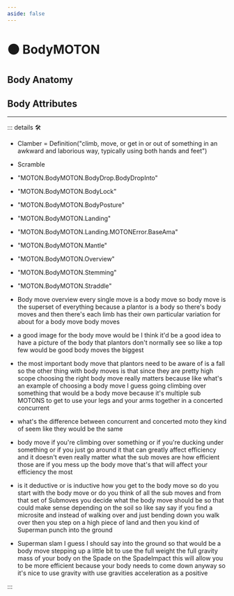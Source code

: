 ```yaml
---
aside: false
---
```

# 🟠 <motor>BodyMOTON</motor>

## Body Anatomy

## Body Attributes

---

<!-- =================================================== -->
<!-- =================================================== -->
<!-- =================================================== -->
<!-- =================================================== -->
<!-- =================================================== -->
::: details 🛠

- Clamber = Definition("climb, move, or get in or out of something in an awkward and laborious way, typically using both hands and feet")
- Scramble

- "MOTON.BodyMOTON.BodyDrop.BodyDropInto"
- "MOTON.BodyMOTON.BodyLock"
- "MOTON.BodyMOTON.BodyPosture"
- "MOTON.BodyMOTON.Landing"
- "MOTON.BodyMOTON.Landing.MOTONError.BaseAma"
- "MOTON.BodyMOTON.Mantle"
- "MOTON.BodyMOTON.Overview"
- "MOTON.BodyMOTON.Stemming"
- "MOTON.BodyMOTON.Straddle"
- Body move overview every single move is a body move so body move is the superset of everything because a plantor is a body so there's body moves and then there's each limb has their own particular variation for about for a body move body moves

- a good image for the body move would be I think it'd be a good idea to have a picture of the body that plantors don't normally see so like a top few would be good body moves the biggest

- the most important body move that plantors need to be aware of is a fall so the other thing with body moves is that since they are pretty high scope choosing the right body move really matters because like what's an example of choosing a body move I guess going climbing over something that would be a body move because it's multiple sub MOTONS to get to use your legs and your arms together in a concerted concurrent

- what's the difference between concurrent and concerted moto they kind of seem like they would be the same

- body move if you're climbing over something or if you're ducking under something or if you just go around it that can greatly affect efficiency and it doesn't even really matter what the sub moves are how efficient those are if you mess up the body move that's that will affect your efficiency the most

- is it deductive or is inductive how you get to the body move so do you start with the body move or do you think of all the sub moves and from that set of Submoves you decide what the body move should be so that could make sense depending on the soil so like say say if you find a microsite and instead of walking over and just bending down you walk over then you step on a high piece of land and then you kind of Superman punch into the ground

- Superman slam I guess I should say into the ground so that would be a body move stepping up a little bit to use the full weight the full gravity mass of your body on the Spade on the SpadeImpact this will allow you to be more efficient because your body needs to come down anyway so it's nice to use gravity with use gravities acceleration as a positive

:::
